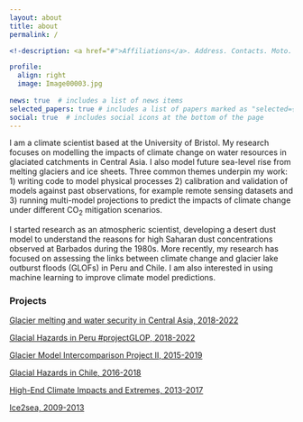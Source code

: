 ```yaml
---
layout: about
title: about
permalink: /

<!-description: <a href="#">Affiliations</a>. Address. Contacts. Moto. Etc.

profile:
  align: right
  image: Image00003.jpg
  
news: true  # includes a list of news items
selected_papers: true # includes a list of papers marked as "selected={true}"
social: true  # includes social icons at the bottom of the page
---
```


I am a climate scientist based at the University of Bristol. My research focuses on modelling the impacts of climate change on water resources in glaciated catchments in Central Asia. I also model future sea-level rise from melting glaciers and ice sheets. 
Three common themes underpin my work: 1) writing code to model physical processes 2) calibration and validation of models against past observations, for example remote sensing datasets and 3) running multi-model projections to predict the impacts of climate change under different CO<sub>2</sub> mitigation scenarios.  

I started research as an atmospheric scientist, developing a desert dust model to understand the reasons for high Saharan dust concentrations observed at Barbados during the 1980s. 
More recently, my research has focused on assessing the links between climate change and glacier lake outburst floods (GLOFs) in Peru and Chile. I am also interested in using machine learning to improve climate model predictions.


<h3>Projects</h3>

[Glacier melting and water security in Central Asia, 2018-2022](https://centralasiawater.blog/)

[Glacial Hazards in Peru #projectGLOP, 2018-2022](https://glacialhazards.wordpress.com/)

[Glacier Model Intercomparison Project II, 2015-2019](https://www.climate-cryosphere.org/mips/glaciermip)

[Glacial Hazards in Chile, 2016-2018](https://gtr.ukri.org/projects?ref=NE%2FN020693%2F1/) 

[High-End Climate Impacts and Extremes, 2013-2017](https://helixclimate.eu/)

[Ice2sea, 2009-2013](https://cordis.europa.eu/project/id/226375/reporting)


